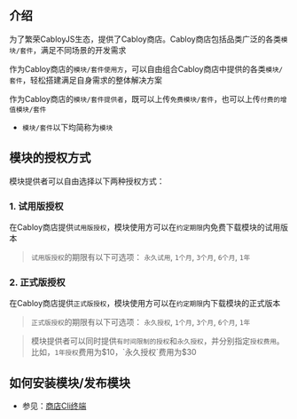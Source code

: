 ## 介绍

为了繁荣CabloyJS生态，提供了Cabloy商店。Cabloy商店包括品类广泛的各类`模块/套件`，满足不同场景的开发需求

作为Cabloy商店的`模块/套件使用方`，可以自由组合Cabloy商店中提供的各类`模块/套件`，轻松搭建满足自身需求的整体解决方案

作为Cabloy商店的`模块/套件提供者`，既可以上传`免费模块/套件`，也可以上传`付费的增值模块/套件`

* `模块/套件`以下均简称为`模块`

## 模块的授权方式

模块提供者可以自由选择以下两种授权方式：

### 1\. 试用版授权

在Cabloy商店提供`试用版授权`，模块使用方可以在`约定期限`内免费下载模块的试用版本

> `试用版授权`的期限有以下可选项： `永久试用`, `1个月`, `3个月`, `6个月`, `1年`

### 2\. 正式版授权

在Cabloy商店提供`正式版授权`，模块使用方可以在`约定期限`内下载模块的正式版本

> `正式版授权`的期限有以下可选项： `永久授权`, `1个月`, `3个月`, `6个月`, `1年`

> 模块提供者可以同时提供`有时间限制的授权`和`永久授权`，并分别指定`授权费用`。比如，`1年授权`费用为$10，`永久授权`费用为$30

## 如何安装模块/发布模块

* 参见：[商店Cli终端](https://cabloy.com/zh-cn/articles/cli-store.html)